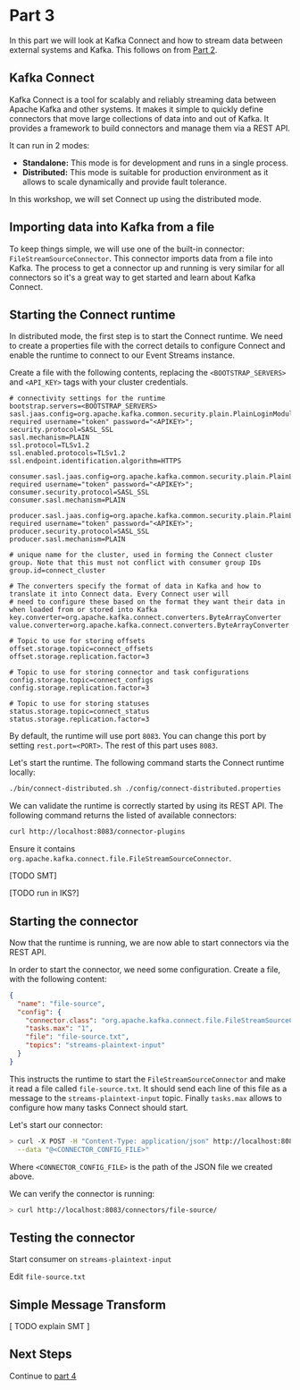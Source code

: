 # Part 3

In this part we will look at Kafka Connect and how to stream data between external systems and Kafka. This follows on from [Part 2](../part2/README.md).

## Kafka Connect

Kafka Connect is a tool for scalably and reliably streaming data between Apache Kafka and other systems. It makes it simple to quickly define connectors that move large collections of data into and out of Kafka. It provides a framework to build connectors and manage them via a REST API.

It can run in 2 modes:
- **Standalone:** This mode is for development and runs in a single process.
- **Distributed:** This mode is suitable for production environment as it allows to scale dynamically and provide fault tolerance.

In this workshop, we will set Connect up using the distributed mode.

## Importing data into Kafka from a file

To keep things simple, we will use one of the built-in connector: `FileStreamSourceConnector`. This connector imports data from a file into Kafka. The process to get a connector up and running is very similar for all connectors so it's a great way to get started and learn about Kafka Connect.

## Starting the Connect runtime

In distributed mode, the first step is to start the Connect runtime. We need to create a properties file with the correct details to configure Connect and enable the runtime to connect to our Event Streams instance.

Create a file with the following contents, replacing the `<BOOTSTRAP_SERVERS>` and `<API_KEY>` tags with your cluster credentials.
```properties
# connectivity settings for the runtime
bootstrap.servers=<BOOTSTRAP_SERVERS>
sasl.jaas.config=org.apache.kafka.common.security.plain.PlainLoginModule required username="token" password="<APIKEY>";
security.protocol=SASL_SSL
sasl.mechanism=PLAIN
ssl.protocol=TLSv1.2
ssl.enabled.protocols=TLSv1.2
ssl.endpoint.identification.algorithm=HTTPS

consumer.sasl.jaas.config=org.apache.kafka.common.security.plain.PlainLoginModule required username="token" password="<APIKEY>";
consumer.security.protocol=SASL_SSL
consumer.sasl.mechanism=PLAIN

producer.sasl.jaas.config=org.apache.kafka.common.security.plain.PlainLoginModule required username="token" password="<APIKEY>";
producer.security.protocol=SASL_SSL
producer.sasl.mechanism=PLAIN

# unique name for the cluster, used in forming the Connect cluster group. Note that this must not conflict with consumer group IDs
group.id=connect_cluster

# The converters specify the format of data in Kafka and how to translate it into Connect data. Every Connect user will
# need to configure these based on the format they want their data in when loaded from or stored into Kafka
key.converter=org.apache.kafka.connect.converters.ByteArrayConverter
value.converter=org.apache.kafka.connect.converters.ByteArrayConverter

# Topic to use for storing offsets
offset.storage.topic=connect_offsets
offset.storage.replication.factor=3

# Topic to use for storing connector and task configurations
config.storage.topic=connect_configs
config.storage.replication.factor=3

# Topic to use for storing statuses
status.storage.topic=connect_status
status.storage.replication.factor=3
```

By default, the runtime will use port `8083`. You can change this port by setting `rest.port=<PORT>`. The rest of this part uses `8083`.

Let's start the runtime. The following command starts the Connect runtime locally:
```sh
./bin/connect-distributed.sh ./config/connect-distributed.properties
```

We can validate the runtime is correctly started by using its REST API. The following command returns the listed of available connectors:
```sh
curl http://localhost:8083/connector-plugins
```

Ensure it contains `org.apache.kafka.connect.file.FileStreamSourceConnector`.

[TODO SMT]

[TODO run in IKS?]

## Starting the connector

Now that the runtime is running, we are now able to start connectors via the REST API.

In order to start the connector, we need some configuration. Create a file, with the following content:
```json
{
  "name": "file-source",
  "config": {
    "connector.class": "org.apache.kafka.connect.file.FileStreamSourceConnector",
    "tasks.max": "1",
    "file": "file-source.txt",
    "topics": "streams-plaintext-input"
  }
}
```

This instructs the runtime to start the `FileStreamSourceConnector` and make it read a file called `file-source.txt`. It should send each line of this file as a message to the `streams-plaintext-input` topic. Finally `tasks.max` allows to configure how many tasks Connect should start.

Let's start our connector:

```sh
> curl -X POST -H "Content-Type: application/json" http://localhost:8083/connectors \
  --data "@<CONNECTOR_CONFIG_FILE>"
```

Where `<CONNECTOR_CONFIG_FILE>` is the path of the JSON file we created above.

We can verify the connector is running:
```sh
> curl http://localhost:8083/connectors/file-source/
```

## Testing the connector

<TODO>

Start consumer on `streams-plaintext-input`

Edit `file-source.txt`

## Simple Message Transform

[ TODO explain SMT ]

## Next Steps

Continue to [part 4](../part4/README.md)

